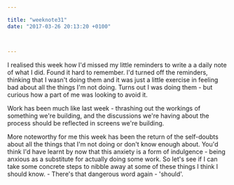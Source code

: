```yaml
---

title: "weeknote31"
date: "2017-03-26 20:13:20 +0100"



---
```


I realised this week how I'd missed my little reminders to write a a daily note of what I did. Found it hard to remember. I'd turned off the reminders, thinking that I wasn't doing them and it was just a little exercise in feeling bad about all the things I'm not doing. Turns out I was doing them - but curious how a part of me was looking to avoid it.

Work has been much like last week - thrashing out the workings of something we're building, and the discussions we're having about the process should be reflected in screens we're building.

More noteworthy for me this week has been the return of the self-doubts about all the things that I'm not doing or don't know enough about. You'd think I'd have learnt by now that this anxiety is a form of indulgence - being anxious as a substitute for actually doing some work. So let's see if I can take some concrete steps to nibble away at some of these things I think I should know. - There's that dangerous word again - 'should'.
